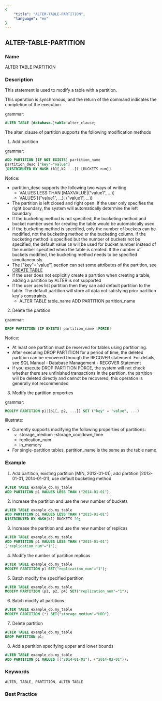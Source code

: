 ```yaml
---
{
    "title": "ALTER-TABLE-PARTITION",
    "language": "en"
}
---
```


<!--
Licensed to the Apache Software Foundation (ASF) under one
or more contributor license agreements.  See the NOTICE file
distributed with this work for additional information
regarding copyright ownership.  The ASF licenses this file
to you under the Apache License, Version 2.0 (the
"License"); you may not use this file except in compliance
with the License.  You may obtain a copy of the License at

  http://www.apache.org/licenses/LICENSE-2.0

Unless required by applicable law or agreed to in writing,
software distributed under the License is distributed on an
"AS IS" BASIS, WITHOUT WARRANTIES OR CONDITIONS OF ANY
KIND, either express or implied.  See the License for the
specific language governing permissions and limitations
under the License.
-->

## ALTER-TABLE-PARTITION

### Name

ALTER TABLE PARTITION

### Description

This statement is used to modify a table with a partition.

This operation is synchronous, and the return of the command indicates the completion of the execution.

grammar:

```sql
ALTER TABLE [database.]table alter_clause;
```

The alter_clause of partition supports the following modification methods

1. Add partition

grammar:

```sql
ADD PARTITION [IF NOT EXISTS] partition_name
partition_desc ["key"="value"]
[DISTRIBUTED BY HASH (k1[,k2 ...]) [BUCKETS num]]
```

Notice:

- partition_desc supports the following two ways of writing
  - VALUES LESS THAN [MAXVALUE|("value1", ...)]
  - VALUES [("value1", ...), ("value1", ...))
- The partition is left closed and right open. If the user only specifies the right boundary, the system will automatically determine the left boundary
- If the bucketing method is not specified, the bucketing method and bucket number used for creating the table would be automatically used
- If the bucketing method is specified, only the number of buckets can be modified, not the bucketing method or the bucketing column. If the bucketing method is specified but the number of buckets not be specified, the default value `10` will be used for bucket number instead of the number specified when the table is created. If the number of buckets modified, the bucketing method needs to be specified simultaneously.
- The ["key"="value"] section can set some attributes of the partition, see [CREATE TABLE](../Create/CREATE-TABLE.md)
- If the user does not explicitly create a partition when creating a table, adding a partition by ALTER is not supported
- If the user uses list partition then they can add default partition to the table. The default partition will store all data not satisfying prior partition key's constraints.
  -  ALTER TABLE table_name ADD PARTITION partition_name

2. Delete the partition

grammar:

```sql
DROP PARTITION [IF EXISTS] partition_name [FORCE]
```

 Notice:

- At least one partition must be reserved for tables using partitioning.
- After executing DROP PARTITION for a period of time, the deleted partition can be recovered through the RECOVER statement. For details, see SQL Manual - Database Management - RECOVER Statement
- If you execute DROP PARTITION FORCE, the system will not check whether there are unfinished transactions in the partition, the partition will be deleted directly and cannot be recovered, this operation is generally not recommended

3. Modify the partition properties

 grammar:

```sql
MODIFY PARTITION p1|(p1[, p2, ...]) SET ("key" = "value", ...)
```

illustrate:

- Currently supports modifying the following properties of partitions:
  - storage_medium
  -storage_cooldown_time
  - replication_num
  - in_memory
- For single-partition tables, partition_name is the same as the table name.

### Example

1. Add partition, existing partition [MIN, 2013-01-01), add partition [2013-01-01, 2014-01-01), use default bucketing method

```sql
ALTER TABLE example_db.my_table
ADD PARTITION p1 VALUES LESS THAN ("2014-01-01");
```

2. Increase the partition and use the new number of buckets

```sql
ALTER TABLE example_db.my_table
ADD PARTITION p1 VALUES LESS THAN ("2015-01-01")
DISTRIBUTED BY HASH(k1) BUCKETS 20;
```

3. Increase the partition and use the new number of replicas

```sql
ALTER TABLE example_db.my_table
ADD PARTITION p1 VALUES LESS THAN ("2015-01-01")
("replication_num"="1");
```

4. Modify the number of partition replicas

```sql
ALTER TABLE example_db.my_table
MODIFY PARTITION p1 SET("replication_num"="1");
```

5. Batch modify the specified partition

```sql
ALTER TABLE example_db.my_table
MODIFY PARTITION (p1, p2, p4) SET("replication_num"="1");
```

6. Batch modify all partitions

```sql
ALTER TABLE example_db.my_table
MODIFY PARTITION (*) SET("storage_medium"="HDD");
```

7. Delete partition

```sql
ALTER TABLE example_db.my_table
DROP PARTITION p1;
```

8. Add a partition specifying upper and lower bounds

```sql
ALTER TABLE example_db.my_table
ADD PARTITION p1 VALUES [("2014-01-01"), ("2014-02-01"));
```

### Keywords

```text
ALTER, TABLE, PARTITION, ALTER TABLE
```

### Best Practice
